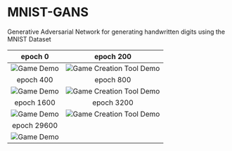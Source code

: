 # MNIST-GANS
Generative Adversarial Network for generating handwritten digits using the MNIST Dataset

epoch 0|epoch 200
:-------------------------:|:-------------------------:
![Game Demo](https://github.com/chenalan02/MNIST-GANS/blob/main/gan_images/0.png)  |  ![Game Creation Tool Demo](https://github.com/chenalan02/MNIST-GANS/blob/main/gan_images/200.png)
epoch 400 |epoch 800
![Game Demo](https://github.com/chenalan02/MNIST-GANS/blob/main/gan_images/400.png)  |  ![Game Creation Tool Demo](https://github.com/chenalan02/MNIST-GANS/blob/main/gan_images/800.png)
epoch 1600 |epoch 3200
![Game Demo](https://github.com/chenalan02/MNIST-GANS/blob/main/gan_images/1600.png)  |  ![Game Creation Tool Demo](https://github.com/chenalan02/MNIST-GANS/blob/main/gan_images/3200.png)
epoch 29600 |
![Game Demo](https://github.com/chenalan02/MNIST-GANS/blob/main/gan_images/29600.png)  | 
